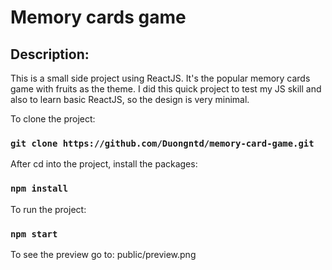 # Memory cards game

## Description:

This is a small side project using ReactJS. It's the popular memory cards game with fruits as the theme. I did this quick project to test my JS skill and also to learn basic ReactJS, so the design is very minimal.

To clone the project: 
### `git clone https://github.com/Duongntd/memory-card-game.git`

After cd into the project, install the packages: 
### `npm install`

To run the project: 
### `npm start`


To see the preview go to: public/preview.png
